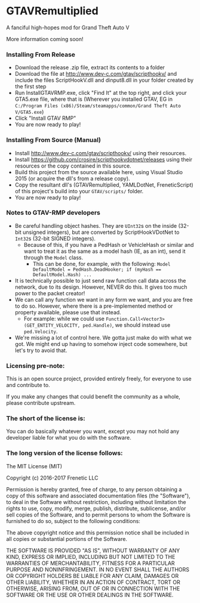 # GTAVRemultiplied

A fanciful high-hopes mod for Grand Theft Auto V

More information coming soon!

### Installing From Release

- Download the release .zip file, extract its contents to a folder
- Download the file at http://www.dev-c.com/gtav/scripthookv/ and include the files ScriptHookV.dll and dinput8.dll in your folder created by the first step
- Run InstallGTAVRMP.exe, click "Find It" at the top right, and click your GTA5.exe file, where that is (Wherever you installed GTAV, EG in `C:/Program Files (x86)/Steam/steamapps/common/Grand Theft Auto V/GTA5.exe`)
- Click "Install GTAV RMP"
- You are now ready to play!

### Installing From Source (Manual)

- Install http://www.dev-c.com/gtav/scripthookv/ using their resources.
- Install https://github.com/crosire/scripthookvdotnet/releases using their resources or the copy contained in this source.
- Build this project from the source available here, using Visual Studio 2015 (or acquire the dll's from a release copy).
- Copy the resultant dll's (GTAVRemultiplied, YAMLDotNet, FreneticScript) of this project's build into your `GTAV/scripts/` folder.
- You are now ready to play!

### Notes to GTAV-RMP developers

- Be careful handling object hashes. They are `UInt32`s on the inside (32-bit unsigned integers), but are converted by ScriptHookVDotNet to `Int32`s (32-bit SIGNED integers).
	- Because of this, if you have a PedHash or VehicleHash or similar and want to treat it as the same as a model hash (IE, as an int), send it through the `Model` class.
		- This can be done, for example, with the following: `Model DefaultModel = PedHash.DeadHooker; if (myHash == DefaultModel.Hash) ...`
- It is technically possible to just send raw function call data across the network, due to its design. However, NEVER do this. It gives too much power to the packet creator!
- We can call any function we want in any form we want, and you are free to do so. However, where there is a pre-implemented method or property available, please use that instead.
	- For example: while we could use `Function.Call<Vector3>(GET_ENTITY_VELOCITY, ped.Handle)`, we should instead use `ped.Velocity`.
- We're missing a lot of control here. We gotta just make do with what we got. We might end up having to somehow inject code somewhere, but let's try to avoid that.

### Licensing pre-note:

This is an open source project, provided entirely freely, for everyone to use and contribute to.

If you make any changes that could benefit the community as a whole, please contribute upstream.

### The short of the license is:

You can do basically whatever you want, except you may not hold any developer liable for what you do with the software.

### The long version of the license follows:

The MIT License (MIT)

Copyright (c) 2016-2017 Frenetic LLC

Permission is hereby granted, free of charge, to any person obtaining a copy
of this software and associated documentation files (the "Software"), to deal
in the Software without restriction, including without limitation the rights
to use, copy, modify, merge, publish, distribute, sublicense, and/or sell
copies of the Software, and to permit persons to whom the Software is
furnished to do so, subject to the following conditions:

The above copyright notice and this permission notice shall be included in all
copies or substantial portions of the Software.

THE SOFTWARE IS PROVIDED "AS IS", WITHOUT WARRANTY OF ANY KIND, EXPRESS OR
IMPLIED, INCLUDING BUT NOT LIMITED TO THE WARRANTIES OF MERCHANTABILITY,
FITNESS FOR A PARTICULAR PURPOSE AND NONINFRINGEMENT. IN NO EVENT SHALL THE
AUTHORS OR COPYRIGHT HOLDERS BE LIABLE FOR ANY CLAIM, DAMAGES OR OTHER
LIABILITY, WHETHER IN AN ACTION OF CONTRACT, TORT OR OTHERWISE, ARISING FROM,
OUT OF OR IN CONNECTION WITH THE SOFTWARE OR THE USE OR OTHER DEALINGS IN THE
SOFTWARE.
